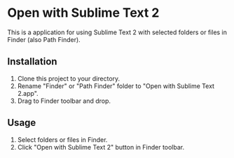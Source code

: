 # Open with Sublime Text 2

This is a application for using Sublime Text 2 with selected folders or files in Finder (also Path Finder).

## Installation

1. Clone this project to your directory.
2. Rename "Finder" or "Path Finder" folder to "Open with Sublime Text 2.app".
3. Drag to Finder toolbar and drop.

## Usage

1. Select folders or files in Finder.
2. Click "Open with Sublime Text 2" button in Finder toolbar.